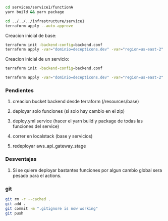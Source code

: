 
```bash
cd services/service1/functionA
yarn build && yarn package
```

```bash
cd ../../../infrastructure/service1
terraform apply --auto-approve
```

Creacion inicial de base:
```bash
terraform init -backend-config=backend.conf
terraform apply -var="dominio=decepticons.dev" -var="region=us-east-2"
```

Creacion inicial de un servicio:
```bash
terraform init -backend-config=backend.conf

terraform apply -var="dominio=decepticons.dev" -var="region=us-east-2" -var="api_name=service1" -var="USUARIO_BD=softhy" -var="runtime=nodejs20.x" -var="stage=test"
```

### Pendientes

1. creacion bucket backend desde terraform (/resources/base)

2. deployar solo funciones (si solo hay cambio en el zip)

3. deploy.yml service (hacer el yarn build y package de todas las funciones del service)

4. correr en localstack (base y servicios)

5. redeployar aws_api_gateway_stage


### Desventajas

1. Si se quiere deployar bastantes funciones por algun cambio global sera pesado para el actions.

### git

```bash
git rm -r --cached . 
git add .
git commit -m ".gitignore is now working"
git push
```
